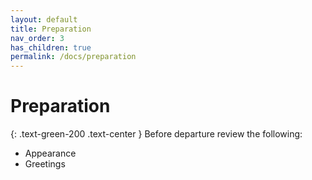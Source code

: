 ```yaml
---
layout: default
title: Preparation
nav_order: 3
has_children: true
permalink: /docs/preparation
---
```


# Preparation
{: .text-green-200 .text-center }
Before departure review the following:

- Appearance
- Greetings
